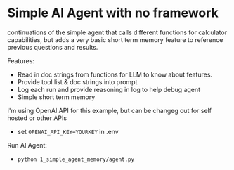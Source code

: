 # Simple AI Agent with no framework

continuations of the simple agent that calls different functions for calculator capabilities, but adds a very basic short term memory feature to reference previous questions and results.  

Features:
- Read in doc strings from functions for LLM to know about features.
- Provide tool list & doc strings into prompt
- Log each run and provide reasoning in log to help debug agent
- Simple short term memory

I'm using OpenAI API for this example, but can be changeg out for self hosted or other APIs

- set `OPENAI_API_KEY=YOURKEY` in .env

Run AI Agent:

- `python 1_simple_agent_memory/agent.py`